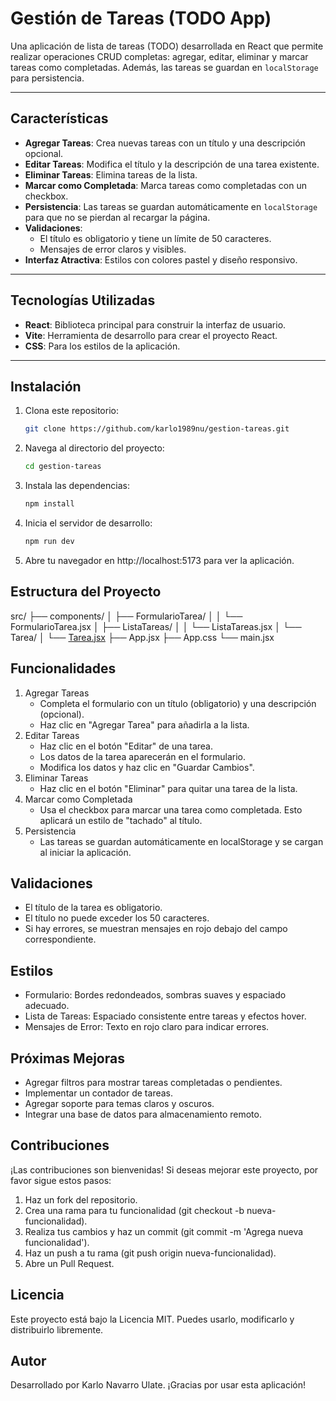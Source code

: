 # Gestión de Tareas (TODO App)

Una aplicación de lista de tareas (TODO) desarrollada en React que permite realizar operaciones CRUD completas: agregar, editar, eliminar y marcar tareas como completadas. Además, las tareas se guardan en `localStorage` para persistencia.

---

## Características

- **Agregar Tareas**: Crea nuevas tareas con un título y una descripción opcional.
- **Editar Tareas**: Modifica el título y la descripción de una tarea existente.
- **Eliminar Tareas**: Elimina tareas de la lista.
- **Marcar como Completada**: Marca tareas como completadas con un checkbox.
- **Persistencia**: Las tareas se guardan automáticamente en `localStorage` para que no se pierdan al recargar la página.
- **Validaciones**:
  - El título es obligatorio y tiene un límite de 50 caracteres.
  - Mensajes de error claros y visibles.
- **Interfaz Atractiva**: Estilos con colores pastel y diseño responsivo.

---

## Tecnologías Utilizadas

- **React**: Biblioteca principal para construir la interfaz de usuario.
- **Vite**: Herramienta de desarrollo para crear el proyecto React.
- **CSS**: Para los estilos de la aplicación.

---

## Instalación

1. Clona este repositorio:

   ```bash
   git clone https://github.com/karlo1989nu/gestion-tareas.git

   ```

2. Navega al directorio del proyecto:

   ```bash
   cd gestion-tareas

   ```

3. Instala las dependencias:

   ```bash
   npm install

   ```

4. Inicia el servidor de desarrollo:

   ```bash
   npm run dev

   ```

5. Abre tu navegador en http://localhost:5173 para ver la aplicación.

## Estructura del Proyecto

src/
├── components/
│ ├── FormularioTarea/
│ │ └── FormularioTarea.jsx
│ ├── ListaTareas/
│ │ └── ListaTareas.jsx
│ └── Tarea/
│ └── [Tarea.jsx](http://_vscodecontentref_/1)
├── App.jsx
├── App.css
└── main.jsx

## Funcionalidades

1. Agregar Tareas
   - Completa el formulario con un título (obligatorio) y una descripción (opcional).
   - Haz clic en "Agregar Tarea" para añadirla a la lista.
2. Editar Tareas
   - Haz clic en el botón "Editar" de una tarea.
   - Los datos de la tarea aparecerán en el formulario.
   - Modifica los datos y haz clic en "Guardar Cambios".
3. Eliminar Tareas
   - Haz clic en el botón "Eliminar" para quitar una tarea de la lista.
4. Marcar como Completada
   - Usa el checkbox para marcar una tarea como completada. Esto aplicará un estilo de "tachado" al título.
5. Persistencia
   - Las tareas se guardan automáticamente en localStorage y se cargan al iniciar la aplicación.

## Validaciones

- El título de la tarea es obligatorio.
- El título no puede exceder los 50 caracteres.
- Si hay errores, se muestran mensajes en rojo debajo del campo correspondiente.

## Estilos

- Formulario: Bordes redondeados, sombras suaves y espaciado adecuado.
- Lista de Tareas: Espaciado consistente entre tareas y efectos hover.
- Mensajes de Error: Texto en rojo claro para indicar errores.

## Próximas Mejoras

- Agregar filtros para mostrar tareas completadas o pendientes.
- Implementar un contador de tareas.
- Agregar soporte para temas claros y oscuros.
- Integrar una base de datos para almacenamiento remoto.

## Contribuciones

¡Las contribuciones son bienvenidas! Si deseas mejorar este proyecto, por favor sigue estos pasos:

1. Haz un fork del repositorio.
2. Crea una rama para tu funcionalidad (git checkout -b nueva-funcionalidad).
3. Realiza tus cambios y haz un commit (git commit -m 'Agrega nueva funcionalidad').
4. Haz un push a tu rama (git push origin nueva-funcionalidad).
5. Abre un Pull Request.

## Licencia

Este proyecto está bajo la Licencia MIT. Puedes usarlo, modificarlo y distribuirlo libremente.

## Autor

Desarrollado por Karlo Navarro Ulate. ¡Gracias por usar esta aplicación!
